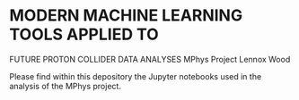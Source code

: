# MODERN MACHINE LEARNING TOOLS APPLIED TO
FUTURE PROTON COLLIDER DATA ANALYSES
MPhys Project
Lennox Wood

Please find within this depository the Jupyter notebooks used in the analysis of the MPhys project.
